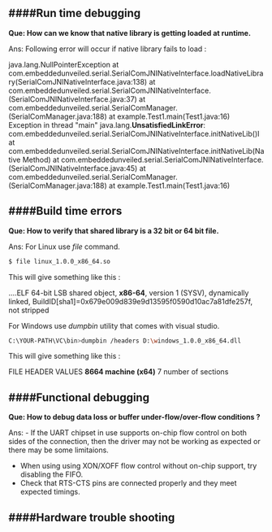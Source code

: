 ####Run time debugging
---

**Que: How can we know that native library is getting loaded at runtime.**

Ans: Following error will occur if native library fails to load :

java.lang.NullPointerException
	at com.embeddedunveiled.serial.SerialComJNINativeInterface.loadNativeLibrary(SerialComJNINativeInterface.java:138)
	at com.embeddedunveiled.serial.SerialComJNINativeInterface.<clinit>(SerialComJNINativeInterface.java:37)
	at com.embeddedunveiled.serial.SerialComManager.<init>(SerialComManager.java:188)
	at example.Test1.main(Test1.java:16)
Exception in thread "main" java.lang.**UnsatisfiedLinkError**: com.embeddedunveiled.serial.SerialComJNINativeInterface.initNativeLib()I
	at com.embeddedunveiled.serial.SerialComJNINativeInterface.initNativeLib(Native Method)
	at com.embeddedunveiled.serial.SerialComJNINativeInterface.<init>(SerialComJNINativeInterface.java:45)
	at com.embeddedunveiled.serial.SerialComManager.<init>(SerialComManager.java:188)
	at example.Test1.main(Test1.java:16)

####Build time errors
---

**Que: How to verify that shared library is a 32 bit or 64 bit file.**

Ans: For Linux use *file* command.
   ```sh
   $ file linux_1.0.0_x86_64.so
   ```
This will give something like this :

....ELF 64-bit LSB shared object, **x86-64**, version 1 (SYSV), dynamically linked, BuildID[sha1]=0x679e009d839e9d13595f0590d10ac7a81dfe257f, not stripped

For Windows use *dumpbin* utility that comes with visual studio.
   ```sh
   C:\YOUR-PATH\VC\bin>dumpbin /headers D:\windows_1.0.0_x86_64.dll
   ```
This will give something like this :

FILE HEADER VALUES
            **8664 machine (x64)**
               7 number of sections
               
####Functional debugging
---

**Que: How to debug data loss or buffer under-flow/over-flow conditions ?**

Ans: - If the UART chipset in use supports on-chip flow control on both sides of the connection, 
  then the driver may not be working as expected or there may be some limitaions.
  - When using using XON/XOFF flow control without on-chip support, try disabling the FIFO.
  - Check that RTS-CTS pins are connected properly and they meet expected timings.

####Hardware trouble shooting
---
